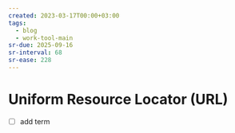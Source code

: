 ```yaml
---
created: 2023-03-17T00:00+03:00
tags:
  - blog
  - work-tool-main
sr-due: 2025-09-16
sr-interval: 68
sr-ease: 228
---
```


# Uniform Resource Locator (URL)

- [ ] add term
